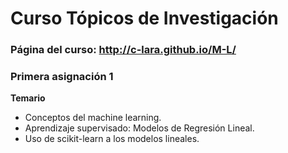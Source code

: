 # Curso Tópicos de Investigación 

###  Página del curso: http://c-lara.github.io/M-L/

### Primera asignación 1

**Temario**

- Conceptos del machine learning.
- Aprendizaje supervisado: Modelos de  Regresión Lineal.
- Uso de scikit-learn a los modelos lineales.
